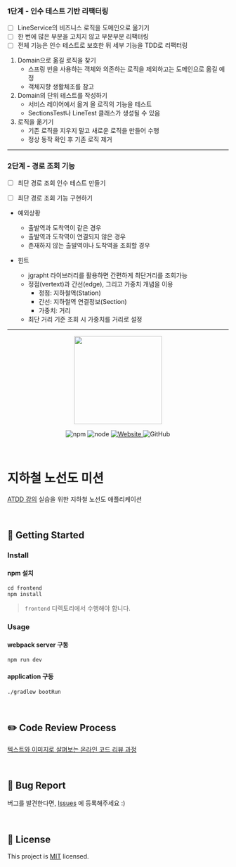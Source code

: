 ### 1단계 - 인수 테스트 기반 리팩터링
* [ ] LineService의 비즈니스 로직을 도메인으로 옮기기
* [ ] 한 번에 많은 부분을 고치지 않고 부분부분 리팩터링
* [ ] 전체 기능은 인수 테스트로 보호한 뒤 세부 기능을 TDD로 리팩터링

1. Domain으로 옮길 로직을 찾기
    * 스프링 빈을 사용하는 객체와 의존하는 로직을 제외하고는 도메인으로 옮길 예정
    * 객체지향 생활체조를 참고
2. Domain의 단위 테스트를 작성하기
    * 서비스 레이어에서 옮겨 올 로직의 기능을 테스트
    * SectionsTest나 LineTest 클래스가 생성될 수 있음
3. 로직을 옮기기
    * 기존 로직을 지우지 말고 새로운 로직을 만들어 수행
    * 정상 동작 확인 후 기존 로직 제거

----------------------------------------------------
### 2단계 - 경로 조회 기능
* [ ] 최단 경로 조회 인수 테스트 만들기
* [ ] 최단 경로 조회 기능 구현하기


* 예외상황
  * 출발역과 도착역이 같은 경우
  * 출발역과 도착역이 연결되지 않은 경우
  * 존재하지 않는 출발역이나 도착역을 조회할 경우


* 힌트
  * jgrapht 라이브러리를 활용하면 간편하게 최단거리를 조회가능
  * 정점(vertext)과 간선(edge), 그리고 가중치 개념을 이용
    * 정점: 지하철역(Station)
    * 간선: 지하철역 연결정보(Section)
    * 가중치: 거리
  * 최단 거리 기준 조회 시 가중치를 거리로 설정 
----------------------------------------------------

<p align="center">
    <img width="200px;" src="https://raw.githubusercontent.com/woowacourse/atdd-subway-admin-frontend/master/images/main_logo.png"/>
</p>
<p align="center">
  <img alt="npm" src="https://img.shields.io/badge/npm-6.14.15-blue">
  <img alt="node" src="https://img.shields.io/badge/node-14.18.2-blue">
  <a href="https://edu.nextstep.camp/c/R89PYi5H" alt="nextstep atdd">
    <img alt="Website" src="https://img.shields.io/website?url=https%3A%2F%2Fedu.nextstep.camp%2Fc%2FR89PYi5H">
  </a>
  <img alt="GitHub" src="https://img.shields.io/github/license/next-step/atdd-subway-admin">
</p>

<br>

# 지하철 노선도 미션
[ATDD 강의](https://edu.nextstep.camp/c/R89PYi5H) 실습을 위한 지하철 노선도 애플리케이션

<br>

## 🚀 Getting Started

### Install
#### npm 설치
```
cd frontend
npm install
```
> `frontend` 디렉토리에서 수행해야 합니다.

### Usage
#### webpack server 구동
```
npm run dev
```
#### application 구동
```
./gradlew bootRun
```
<br>

## ✏️ Code Review Process
[텍스트와 이미지로 살펴보는 온라인 코드 리뷰 과정](https://github.com/next-step/nextstep-docs/tree/master/codereview)

<br>

## 🐞 Bug Report

버그를 발견한다면, [Issues](https://github.com/next-step/atdd-subway-service/issues) 에 등록해주세요 :)

<br>

## 📝 License

This project is [MIT](https://github.com/next-step/atdd-subway-service/blob/master/LICENSE.md) licensed.